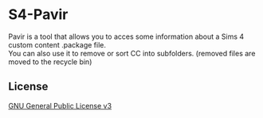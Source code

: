 # S4-Pavir

Pavir is a tool that allows you to acces some information about a Sims 4 custom content .package file.  
You can also use it to remove or sort CC into subfolders. (removed files are moved to the recycle bin)

License
----
[GNU General Public License v3](http://www.gnu.org/licenses/gpl-3.0.html)
